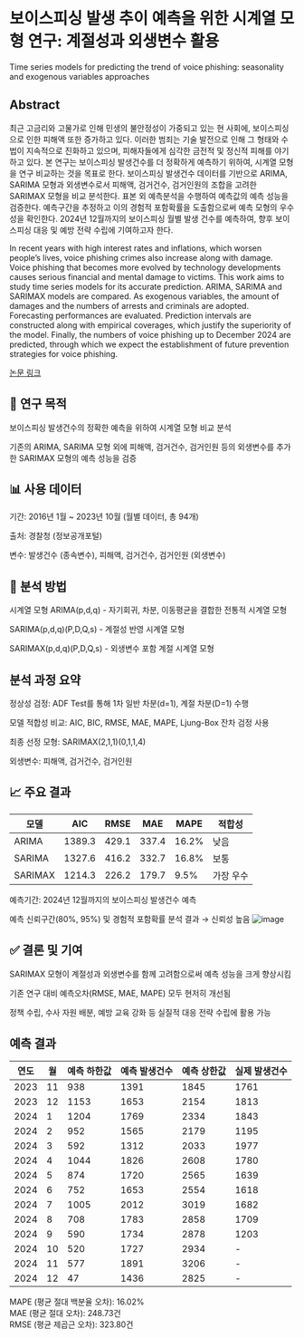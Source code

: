 # 보이스피싱 발생 추이 예측을 위한 시계열 모형 연구: 계절성과 외생변수 활용
Time series models for predicting the trend of voice phishing: seasonality and exogenous variables approaches

## Abstract
최근 고금리와 고물가로 인해 민생의 불안정성이 가중되고 있는 현 사회에, 보이스피싱으로 인한 피해액 또한 증가하고 있다. 이러한 범죄는 기술 발전으로 인해 그 형태와 수법이 지속적으로 진화하고 있으며, 피해자들에게 심각한 금전적 및 정신적 피해를 야기하고 있다. 본 연구는 보이스피싱 발생건수를 더 정확하게 예측하기 위하여, 시계열 모형을 연구 비교하는 것을 목표로 한다. 보이스피싱 발생건수 데이터를 기반으로 ARIMA, SARIMA 모형과 외생변수로서 피해액, 검거건수, 검거인원의 조합을 고려한 SARIMAX 모형을 비교 분석한다. 표본 외 예측분석을 수행하여 예측값의 예측 성능을 검증한다. 예측구간을 추정하고 이의 경험적 포함확률을 도출함으로써 예측 모형의 우수성을 확인한다. 2024년 12월까지의 보이스피싱 월별 발생 건수를 예측하여, 향후 보이스피싱 대응 및 예방 전략 수립에 기여하고자 한다.

In recent years with high interest rates and inflations, which worsen people’s lives, voice phishing crimes also increase along with damage. Voice phishing that becomes more evolved by technology developments causes serious financial and mental damage to victims. This work aims to study time series models for its accurate prediction. ARIMA, SARIMA and SARIMAX models are compared. As exogenous variables, the amount of damages and the numbers of arrests and criminals are adopted. Forecasting performances are evaluated. Prediction intervals are constructed along with empirical coverages, which justify the superiority of the model. Finally, the numbers of voice phishing up to December 2024 are predicted, through which we expect the establishment of future prevention strategies for voice phishing.


[논문 링크](http://www.kcgsa.org/html/sub0501.html?pageNm=article&journal=1&code=452769&issue=0&Page=1&year=2024&searchType=title&searchValue=%EB%B3%B4%EC%9D%B4%EC%8A%A4%ED%94%BC%EC%8B%B1%20%EB%B0%9C%EC%83%9D%20%EC%B6%94%EC%9D%B4%20%EC%98%88%EC%B8%A1%EC%9D%84%20%EC%9C%84%ED%95%9C%20%EC%8B%9C%EA%B3%84%EC%97%B4%20%EB%AA%A8%ED%98%95%20%EC%97%B0%EA%B5%AC:%20%EA%B3%84%EC%A0%88%EC%84%B1%EA%B3%BC%20%EC%99%B8%EC%83%9D%EB%B3%80%EC%88%98%20%ED%99%9C%EC%9A%A9)


## 📌 연구 목적
보이스피싱 발생건수의 정확한 예측을 위하여 시계열 모형 비교 분석

기존의 ARIMA, SARIMA 모형 외에 피해액, 검거건수, 검거인원 등의 외생변수를 추가한 SARIMAX 모형의 예측 성능을 검증

## 📊 사용 데이터
기간: 2016년 1월 ~ 2023년 10월 (월별 데이터, 총 94개)

출처: 경찰청 (정보공개포털)

변수: 발생건수 (종속변수), 피해액, 검거건수, 검거인원 (외생변수)

## 🧪 분석 방법
시계열 모형
ARIMA(p,d,q) - 자기회귀, 차분, 이동평균을 결합한 전통적 시계열 모형

SARIMA(p,d,q)(P,D,Q,s) - 계절성 반영 시계열 모형

SARIMAX(p,d,q)(P,D,Q,s) - 외생변수 포함 계절 시계열 모형

## 분석 과정 요약
정상성 검정: ADF Test를 통해 1차 일반 차분(d=1), 계절 차분(D=1) 수행   

모델 적합성 비교: AIC, BIC, RMSE, MAE, MAPE, Ljung-Box 잔차 검정 사용   

최종 선정 모형: SARIMAX(2,1,1)(0,1,1,4)   

외생변수: 피해액, 검거건수, 검거인원   

## 📈 주요 결과
| 모델     | AIC    | RMSE   | MAE    | MAPE   | 적합성     |
|----------|--------|--------|--------|--------|------------|
| ARIMA    | 1389.3 | 429.1  | 337.4  | 16.2%  | 낮음       |
| SARIMA   | 1327.6 | 416.2  | 332.7  | 16.8%  | 보통       |
| SARIMAX  | 1214.3 | 226.2  | 179.7  | 9.5%   | 가장 우수  |

예측기간: 2024년 12월까지의 보이스피싱 발생건수 예측   

예측 신뢰구간(80%, 95%) 및 경험적 포함확률 분석 결과 → 신뢰성 높음
![image](https://github.com/user-attachments/assets/6f906c59-ddb6-426c-8aea-8499bb39d2d5)


## ✅ 결론 및 기여
SARIMAX 모형이 계절성과 외생변수를 함께 고려함으로써 예측 성능을 크게 향상시킴

기존 연구 대비 예측오차(RMSE, MAE, MAPE) 모두 현저히 개선됨

정책 수립, 수사 자원 배분, 예방 교육 강화 등 실질적 대응 전략 수립에 활용 가능

## 예측 결과

| 연도 | 월  | 예측 하한값 | 예측 발생건수 | 예측 상한값 | 실제 발생건수 |
|------|-----|--------------|----------------|--------------|----------------|
| 2023 | 11  | 938          | 1391           | 1845         | 1761           |
| 2023 | 12  | 1153         | 1653           | 2154         | 1813           |
| 2024 | 1   | 1204         | 1769           | 2334         | 1843           |
| 2024 | 2   | 952          | 1565           | 2179         | 1195           |
| 2024 | 3   | 592          | 1312           | 2033         | 1977           |
| 2024 | 4   | 1044         | 1826           | 2608         | 1780           |
| 2024 | 5   | 874          | 1720           | 2565         | 1639           |
| 2024 | 6   | 752          | 1653           | 2554         | 1618           |
| 2024 | 7   | 1005         | 2012           | 3019         | 1682           |
| 2024 | 8   | 708          | 1783           | 2858         | 1709           |
| 2024 | 9   | 590          | 1734           | 2878         | 1203           |
| 2024 | 10  | 520          | 1727           | 2934         | -              |
| 2024 | 11  | 577          | 1891           | 3206         | -              |
| 2024 | 12  | 47           | 1436           | 2825         | -              |
   
MAPE (평균 절대 백분율 오차): 16.02%   
MAE (평균 절대 오차): 248.73건   
RMSE (평균 제곱근 오차): 323.80건   

